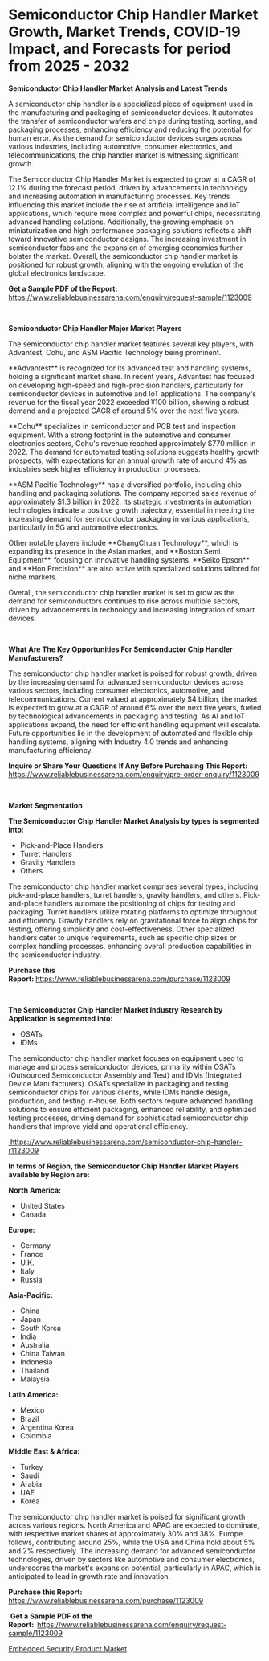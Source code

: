<p><h1>Semiconductor Chip Handler Market Growth, Market Trends, COVID-19 Impact, and Forecasts for period from 2025 - 2032</h1></p><p><strong>Semiconductor Chip Handler Market Analysis and Latest Trends</strong></p>
<p><p>A semiconductor chip handler is a specialized piece of equipment used in the manufacturing and packaging of semiconductor devices. It automates the transfer of semiconductor wafers and chips during testing, sorting, and packaging processes, enhancing efficiency and reducing the potential for human error. As the demand for semiconductor devices surges across various industries, including automotive, consumer electronics, and telecommunications, the chip handler market is witnessing significant growth. </p><p>The Semiconductor Chip Handler Market is expected to grow at a CAGR of 12.1% during the forecast period, driven by advancements in technology and increasing automation in manufacturing processes. Key trends influencing this market include the rise of artificial intelligence and IoT applications, which require more complex and powerful chips, necessitating advanced handling solutions. Additionally, the growing emphasis on miniaturization and high-performance packaging solutions reflects a shift toward innovative semiconductor designs. The increasing investment in semiconductor fabs and the expansion of emerging economies further bolster the market. Overall, the semiconductor chip handler market is positioned for robust growth, aligning with the ongoing evolution of the global electronics landscape.</p></p>
<p><strong>Get a Sample PDF of the Report:&nbsp;</strong> <a href="https://www.reliablebusinessarena.com/enquiry/request-sample/1123009?utm_campaign=1902&utm_medium=2&utm_source=Github&utm_content=ia&utm_term=13022025&utm_id=semiconductor-chip-handler">https://www.reliablebusinessarena.com/enquiry/request-sample/1123009</a></p>
<p>&nbsp;</p>
<p><strong>Semiconductor Chip Handler Major Market Players</strong></p>
<p><p>The semiconductor chip handler market features several key players, with Advantest, Cohu, and ASM Pacific Technology being prominent. </p><p>**Advantest** is recognized for its advanced test and handling systems, holding a significant market share. In recent years, Advantest has focused on developing high-speed and high-precision handlers, particularly for semiconductor devices in automotive and IoT applications. The company's revenue for the fiscal year 2022 exceeded ¥100 billion, showing a robust demand and a projected CAGR of around 5% over the next five years.</p><p>**Cohu** specializes in semiconductor and PCB test and inspection equipment. With a strong footprint in the automotive and consumer electronics sectors, Cohu's revenue reached approximately $770 million in 2022. The demand for automated testing solutions suggests healthy growth prospects, with expectations for an annual growth rate of around 4% as industries seek higher efficiency in production processes.</p><p>**ASM Pacific Technology** has a diversified portfolio, including chip handling and packaging solutions. The company reported sales revenue of approximately $1.3 billion in 2022. Its strategic investments in automation technologies indicate a positive growth trajectory, essential in meeting the increasing demand for semiconductor packaging in various applications, particularly in 5G and automotive electronics.</p><p>Other notable players include **ChangChuan Technology**, which is expanding its presence in the Asian market, and **Boston Semi Equipment**, focusing on innovative handling systems. **Seiko Epson** and **Hon Precision** are also active with specialized solutions tailored for niche markets.</p><p>Overall, the semiconductor chip handler market is set to grow as the demand for semiconductors continues to rise across multiple sectors, driven by advancements in technology and increasing integration of smart devices.</p></p>
<p>&nbsp;</p>
<p><strong>What Are The Key Opportunities For Semiconductor Chip Handler Manufacturers?</strong></p>
<p><p>The semiconductor chip handler market is poised for robust growth, driven by the increasing demand for advanced semiconductor devices across various sectors, including consumer electronics, automotive, and telecommunications. Current valued at approximately $4 billion, the market is expected to grow at a CAGR of around 6% over the next five years, fueled by technological advancements in packaging and testing. As AI and IoT applications expand, the need for efficient handling equipment will escalate. Future opportunities lie in the development of automated and flexible chip handling systems, aligning with Industry 4.0 trends and enhancing manufacturing efficiency.</p></p>
<p><strong>Inquire or Share Your Questions If Any Before Purchasing This Report:</strong> <a href="https://www.reliablebusinessarena.com/enquiry/pre-order-enquiry/1123009?utm_campaign=1902&utm_medium=2&utm_source=Github&utm_content=ia&utm_term=13022025&utm_id=semiconductor-chip-handler">https://www.reliablebusinessarena.com/enquiry/pre-order-enquiry/1123009</a></p>
<p>&nbsp;</p>
<p><strong>Market Segmentation</strong></p>
<p><strong>The Semiconductor Chip Handler Market Analysis by types is segmented into:</strong></p>
<p><ul><li>Pick-and-Place Handlers</li><li>Turret Handlers</li><li>Gravity Handlers</li><li>Others</li></ul></p>
<p><p>The semiconductor chip handler market comprises several types, including pick-and-place handlers, turret handlers, gravity handlers, and others. Pick-and-place handlers automate the positioning of chips for testing and packaging. Turret handlers utilize rotating platforms to optimize throughput and efficiency. Gravity handlers rely on gravitational force to align chips for testing, offering simplicity and cost-effectiveness. Other specialized handlers cater to unique requirements, such as specific chip sizes or complex handling processes, enhancing overall production capabilities in the semiconductor industry.</p></p>
<p><strong>Purchase this Report:&nbsp;</strong><a href="https://www.reliablebusinessarena.com/purchase/1123009?utm_campaign=1902&utm_medium=2&utm_source=Github&utm_content=ia&utm_term=13022025&utm_id=semiconductor-chip-handler">https://www.reliablebusinessarena.com/purchase/1123009</a></p>
<p>&nbsp;</p>
<p><strong>The Semiconductor Chip Handler Market Industry Research by Application is segmented into:</strong></p>
<p><ul><li>OSATs</li><li>IDMs</li></ul></p>
<p><p>The semiconductor chip handler market focuses on equipment used to manage and process semiconductor devices, primarily within OSATs (Outsourced Semiconductor Assembly and Test) and IDMs (Integrated Device Manufacturers). OSATs specialize in packaging and testing semiconductor chips for various clients, while IDMs handle design, production, and testing in-house. Both sectors require advanced handling solutions to ensure efficient packaging, enhanced reliability, and optimized testing processes, driving demand for sophisticated semiconductor chip handlers that improve yield and operational efficiency.</p></p>
<p><a href="https://www.reliablebusinessarena.com/semiconductor-chip-handler-r1123009?utm_campaign=1902&utm_medium=2&utm_source=Github&utm_content=ia&utm_term=13022025&utm_id=semiconductor-chip-handler">&nbsp;https://www.reliablebusinessarena.com/semiconductor-chip-handler-r1123009</a></p>
<p><strong>In terms of Region, the Semiconductor Chip Handler Market Players available by Region are:</strong></p>
<p>
    <p> <strong> North America: </strong>
        <ul>
            <li>United States</li>
            <li>Canada</li>
        </ul>
        </p> 
    <p> <strong> Europe: </strong>
        <ul>
            <li>Germany</li>
            <li>France</li>
            <li>U.K.</li>
            <li>Italy</li>
            <li>Russia</li>
        </ul>
        </p> 
    <p> <strong> Asia-Pacific: </strong>
        <ul>
            <li>China</li>
            <li>Japan</li>
            <li>South Korea</li>
            <li>India</li>
            <li>Australia</li>
            <li>China Taiwan</li>
            <li>Indonesia</li>
            <li>Thailand</li>
            <li>Malaysia</li>
        </ul>
        </p> 
    <p> <strong> Latin America: </strong>
        <ul>
            <li>Mexico</li>
            <li>Brazil</li>
            <li>Argentina Korea</li>
            <li>Colombia</li>
        </ul>
        </p> 
    <p> <strong> Middle East & Africa: </strong>
        <ul>
            <li>Turkey</li>
            <li>Saudi</li>
            <li>Arabia</li>
            <li>UAE</li>
            <li>Korea</li>
        </ul>
    </p>
    </p>
<p><p>The semiconductor chip handler market is poised for significant growth across various regions. North America and APAC are expected to dominate, with respective market shares of approximately 30% and 38%. Europe follows, contributing around 25%, while the USA and China hold about 5% and 2% respectively. The increasing demand for advanced semiconductor technologies, driven by sectors like automotive and consumer electronics, underscores the market's expansion potential, particularly in APAC, which is anticipated to lead in growth rate and innovation.</p></p>
<p><strong>Purchase this Report: </strong><a href="https://www.reliablebusinessarena.com/purchase/1123009?utm_campaign=1902&utm_medium=2&utm_source=Github&utm_content=ia&utm_term=13022025&utm_id=semiconductor-chip-handler">https://www.reliablebusinessarena.com/purchase/1123009</a></p>
<p>&nbsp;<strong>Get a Sample PDF of the Report:&nbsp;&nbsp;</strong><a href="https://www.reliablebusinessarena.com/enquiry/request-sample/1123009?utm_campaign=1902&utm_medium=2&utm_source=Github&utm_content=ia&utm_term=13022025&utm_id=semiconductor-chip-handler">https://www.reliablebusinessarena.com/enquiry/request-sample/1123009</a></p>
<p><strong></strong></p>
<p><p><a href="https://github.com/rahu1506/Market-Research-Report-List-6/blob/main/embedded-security-product-market.md?utm_campaign=1902&utm_medium=2&utm_source=Github&utm_content=ia&utm_term=13022025&utm_id=semiconductor-chip-handler">Embedded Security Product Market</a></p></p>